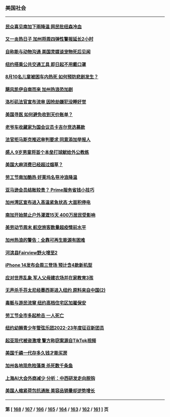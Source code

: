 ### 美国社会
---
#### [民众喜见南加下雨降温 网民批纽森冷血](../../pages/ncid1078160/n13820373.md) 
#### [又一炎热日子 加州将周四弹性警报延长2小时](../../pages/ncid1078160/n13820291.md) 
#### [自称能与动物沟通 美国灵媒谈宠物死后见闻](../../pages/ncid1078160/n13819940.md) 
#### [纽约搭乘公共交通工具 即日起不用戴口罩](../../pages/ncid1078160/n13819766.md) 
#### [8月10名儿童被困车内热死 如何预防悲剧发生？](../../pages/ncid1078160/n13819737.md) 
#### [飓风凯伊自南而来 加州热浪恐加剧](../../pages/ncid1078160/n13819604.md) 
#### [洛杉矶法官宣布流审 因抢劫嫌犯没睡好觉](../../pages/ncid1078160/n13819599.md) 
#### [美国寻医 如何避免收到天价账单？](../../pages/ncid1078160/n13819540.md) 
#### [老爷车收藏家为国会议员卡吉尔竞选募款](../../pages/ncid1078160/n13819513.md) 
#### [法官拒马斯克推迟审判要求 同意添加举报人](../../pages/ncid1078160/n13819369.md) 
#### [感人 9岁男童将首个本垒打球献给外公教练](../../pages/ncid1078160/n13819232.md) 
#### [美国大麻消费已经超过烟草？](../../pages/ncid1078160/n13819001.md) 
#### [劳工节南加酷热 好莱坞名导冲浪降温](../../pages/ncid1078160/n13818893.md) 
#### [亚马逊会员结账较贵？ Prime服务省钱小技巧](../../pages/ncid1078160/n13818878.md) 
#### [加州湾区宣布进入高温紧急状态 大面积停电](../../pages/ncid1078160/n13818796.md) 
#### [南加开始禁止户外灌溉15天 400万居民受影响](../../pages/ncid1078160/n13818819.md) 
#### [美劳动节周末 航空旅客数量超疫情前水平](../../pages/ncid1078160/n13818791.md) 
#### [加州热浪的警告：全靠可再生能源有困难](../../pages/ncid1078160/n13818767.md) 
#### [河滨县Fairview野火增至2](../../pages/ncid1078160/n13818753.md) 
#### [iPhone 14发布会周三登场 预计含4款新机型](../../pages/ncid1078160/n13818704.md) 
#### [应对世界乱象 军人父母建农场并在家教育3孩](../../pages/ncid1078160/n13818375.md) 
#### [无声杀手芬太尼经墨西哥进入纽约 原料来自中国(2)](../../pages/ncid1078160/n13818225.md) 
#### [毒贩与游民流窜  纽约高档住宅区加雇保安](../../pages/ncid1078160/n13818221.md) 
#### [劳工节全市多起枪击 一人死亡](../../pages/ncid1078160/n13818219.md) 
#### [纽约幼狮青少年管弦乐团2022-23年度征召新团员](../../pages/ncid1078160/n13818229.md) 
#### [起亚现代被盗激增 警方称窃案源自TikTok视频](../../pages/ncid1078160/n13818065.md) 
#### [美国千禧一代存多久钱才能买房](../../pages/ncid1078160/n13818064.md) 
#### [加州各地现危险藻类 杀死数千条鱼](../../pages/ncid1078160/n13818023.md) 
#### [上海AI大会外商减少 分析：中西研发走向脱钩](../../pages/ncid1078160/n13817869.md) 
#### [美国人缩紧荷包抗通胀 美容品销量却逆势增长](../../pages/ncid1078160/n13817870.md) 

---
#### 第 [ [168](./168.md) / [167](./167.md) / [166](./166.md) / [165](./165.md) / [164](./164.md) / [163](./163.md) / [162](./162.md) / [161](./161.md) ] 页
